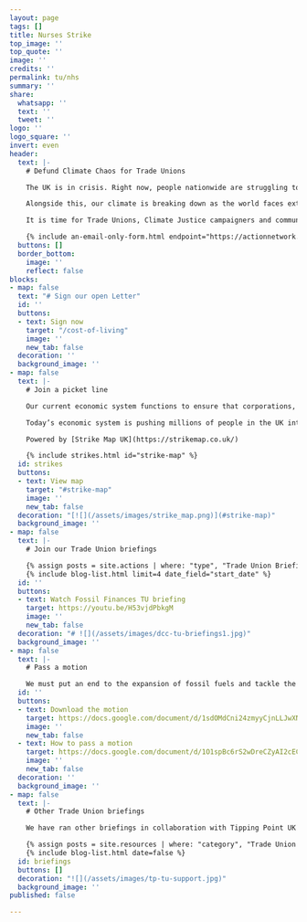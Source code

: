 ```yaml
---
layout: page
tags: []
title: Nurses Strike
top_image: ''
top_quote: ''
image: ''
credits: ''
permalink: tu/nhs
summary: ''
share:
  whatsapp: ''
  text: ''
  tweet: ''
logo: ''
logo_square: ''
invert: even
header:
  text: |-
    # Defund Climate Chaos for Trade Unions

    The UK is in crisis. Right now, people nationwide are struggling to get by on stagnant wages, which haven’t risen to meet inflation rates nor handle a cost of living crisis. Fair pay, affordable bills, enough to eat and a decent place to live - these aren’t luxuries - they are our rights.

    Alongside this, our climate is breaking down as the world faces extreme heatwaves, droughts, fires, and floods. At the heart of these crises is a rigged finance system. We can’t rely on the establishment to solve our problems. It’s up to us in every workplace and every community.

    It is time for Trade Unions, Climate Justice campaigners and communities to work closer together. With the growing discontent across society about the Cost of Living Crisis and the wave of strikes happening across the UK, we must seize the opportunity to build alliances and a mass movement working for better lives for all and protect our natural resources and planet.

    {% include an-email-only-form.html endpoint="https://actionnetwork.org/api/v2/petitions/e0c7e2f4-925f-448c-9558-57c1997b5408/signatures" jump="actions" %}
  buttons: []
  border_bottom:
    image: ''
    reflect: false
blocks:
- map: false
  text: "# Sign our open Letter"
  id: ''
  buttons:
  - text: Sign now
    target: "/cost-of-living"
    image: ''
    new_tab: false
  decoration: ''
  background_image: ''
- map: false
  text: |-
    # Join a picket line

    Our current economic system functions to ensure that corporations, banks, and economic institutions profit from crises - the Cost of Living Crisis and climate crisis, are the same crisis. Our economic system is designed by and for the wealthy elite at the expense of working people. Profits at the top are made at the expense of the rest of us, and depend upon the exploitation of people and planet by banks, investors, insurers and fossil fuel corporations.

    Today’s economic system is pushing millions of people in the UK into poverty as costs spiral, tomorrow it will crash our climate and starve billions. Support workers’ strikes and show solidarity on their picket lines.

    Powered by [Strike Map UK](https://strikemap.co.uk/)

    {% include strikes.html id="strike-map" %}
  id: strikes
  buttons:
  - text: View map
    target: "#strike-map"
    image: ''
    new_tab: false
  decoration: "[![](/assets/images/strike_map.png)](#strike-map)"
  background_image: ''
- map: false
  text: |-
    # Join our Trade Union briefings

    {% assign posts = site.actions | where: "type", "Trade Union Briefing" | where: "future", 1 %}
    {% include blog-list.html limit=4 date_field="start_date" %}
  id: ''
  buttons:
  - text: Watch Fossil Finances TU briefing
    target: https://youtu.be/H53vjdPbkgM
    image: ''
    new_tab: false
  decoration: "# ![](/assets/images/dcc-tu-briefings1.jpg)"
  background_image: ''
- map: false
  text: |-
    # Pass a motion

    We must put an end to the expansion of fossil fuels and tackle the UK finance sector that is funding it across the world. Trade Unionists can use this model motion to progress those demands in their Branches, Trades Councils and their national trade unions.
  id: ''
  buttons:
  - text: Download the motion
    target: https://docs.google.com/document/d/1sdOMdCni24zmyyCjnLLJwXN5Vfd2xQy5/preview
    image: ''
    new_tab: false
  - text: How to pass a motion
    target: https://docs.google.com/document/d/1O1spBc6rS2wDreCZyAI2cECS-iJD85hB6tljyM4df70/preview
    image: ''
    new_tab: false
  decoration: ''
  background_image: ''
- map: false
  text: |-
    # Other Trade Union briefings

    We have ran other briefings in collaboration with Tipping Point UK and different groups & coalitions. Access recordings and model motions here:

    {% assign posts = site.resources | where: "category", "Trade Union Briefing" %}
    {% include blog-list.html date=false %}
  id: briefings
  buttons: []
  decoration: "![](/assets/images/tp-tu-support.jpg)"
  background_image: ''
published: false

---
```

